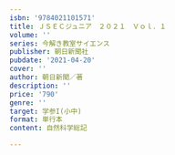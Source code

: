 ```yaml
---
isbn: '9784021101571'
title: ＪＳＥＣジュニア　２０２１　Ｖｏｌ．１
volume: ''
series: 今解き教室サイエンス
publisher: 朝日新聞社
pubdate: '2021-04-20'
cover: ''
author: 朝日新聞／著
description: ''
price: '790'
genre: ''
target: 学参I(小中)
format: 単行本
content: 自然科学総記

---
```

